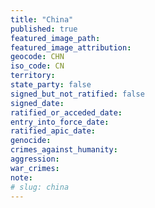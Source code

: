 ```yaml
---
title: "China"
published: true
featured_image_path:
featured_image_attribution:
geocode: CHN
iso_code: CN
territory:
state_party: false
signed_but_not_ratified: false
signed_date:
ratified_or_acceded_date:
entry_into_force_date:
ratified_apic_date:
genocide:
crimes_against_humanity:
aggression:
war_crimes:
note:
# slug: china
---
```

